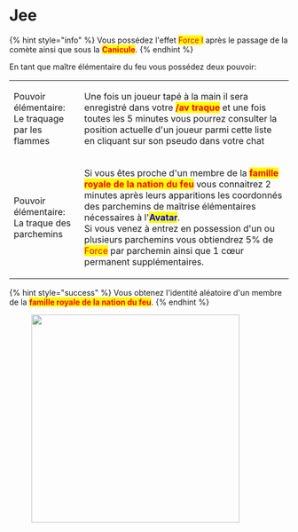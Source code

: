 # Jee

{% hint style="info" %}
Vous possédez l'effet <mark style="color:red;">Force I</mark> après le passage de la comète ainsi que sous la <mark style="color:red;">**Canicule**</mark>.
{% endhint %}

En tant que maître élémentaire du feu vous possédez deux pouvoir:

|                                                            |                                                                                                                                                                                                                                                                                                                                                                                                                                                                                                                |
| ---------------------------------------------------------- | -------------------------------------------------------------------------------------------------------------------------------------------------------------------------------------------------------------------------------------------------------------------------------------------------------------------------------------------------------------------------------------------------------------------------------------------------------------------------------------------------------------- |
| <p>Pouvoir élémentaire:<br>Le traquage par les flammes</p> | Une fois un joueur tapé à la main il sera enregistré dans votre <mark style="color:red;">**/av traque**</mark> et une fois toutes les 5 minutes vous pourrez consulter la position actuelle d'un joueur parmi cette liste en cliquant sur son pseudo dans votre chat                                                                                                                                                                                                                                           |
| <p>Pouvoir élémentaire:<br>La traque des parchemins</p>    | <p>Si vous êtes proche d'un membre de la <mark style="color:red;"><strong>famille royale de la nation du feu</strong></mark> vous connaitrez 2 minutes après leurs apparitions les coordonnés des parchemins de maîtrise élémentaires nécessaires à l'<mark style="color:blue;"><strong>Avatar</strong></mark>.<br>Si vous venez à entrez en possession d'un ou plusieurs parchemins vous obtiendrez 5% de <mark style="color:red;">Force</mark> par parchemin ainsi que 1 cœur permanent supplémentaires.</p> |

{% hint style="success" %}
Vous obtenez l'identité aléatoire d'un membre de la <mark style="color:red;">**famille royale de la nation du feu**</mark>.
{% endhint %}

<figure><img src="https://th.bing.com/th/id/R.b58a3dfe58c1b0c52d129d376316c5d8?rik=%2fTBVHCVJokd4Yw&#x26;riu=http%3a%2f%2fvignette4.wikia.nocookie.net%2favatar%2fimages%2f4%2f4e%2fLeutnant_Jee.jpg%2frevision%2flatest%3fcb%3d20110503194705%26path-prefix%3dde&#x26;ehk=8BWvibaH4wAP8zppciHr0OUuiNNzeSq9Ie7xqoMP2jk%3d&#x26;risl=&#x26;pid=ImgRaw&#x26;r=0" alt="" width="375"><figcaption></figcaption></figure>
